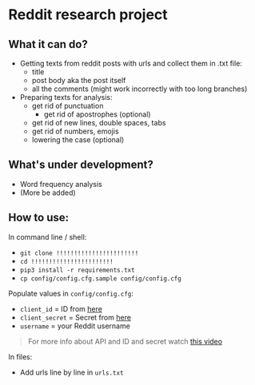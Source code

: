 # Reddit research project

## What it can do?
- Getting texts from reddit posts with urls and collect them in .txt file:
  - title
  - post body aka the post itself
  - all the comments (might work incorrectly with too long branches)
- Preparing texts for analysis:
  - get rid of punctuation
    - get rid of apostrophes (optional)
  - get rid of new lines, double spaces, tabs
  - get rid of numbers, emojis
  - lowering the case (optional)


## What's under development?
- Word frequency analysis
- (More be added)

## How to use:
In command line / shell:
- ```git clone !!!!!!!!!!!!!!!!!!!!!!!```
- ```cd !!!!!!!!!!!!!!!!!!!!!!!```
- ```pip3 install -r requirements.txt```
- ```cp config/config.cfg.sample config/config.cfg```

Populate values in ```config/config.cfg```:
- ```client_id``` = ID from [here](https://www.reddit.com/prefs/apps)
- ```client_secret``` = Secret from [here](https://www.reddit.com/prefs/apps)
- ```username``` = your Reddit username

> For more info about API and ID and secret watch [this video](https://youtu.be/1KJ_I5h8FRo?si=vZv1080kSBa74dMw&t=135)

In files:
- Add urls line by line in ```urls.txt```
